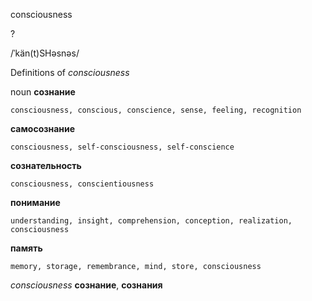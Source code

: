 consciousness

?

/ˈkän(t)SHəsnəs/

Definitions of _consciousness_

noun
**сознание**

    consciousness, conscious, conscience, sense, feeling, recognition
**самосознание**

    consciousness, self-consciousness, self-conscience
**сознательность**

    consciousness, conscientiousness
**понимание**

    understanding, insight, comprehension, conception, realization, consciousness
**память**

    memory, storage, remembrance, mind, store, consciousness

_consciousness_
**сознание**, **сознания**